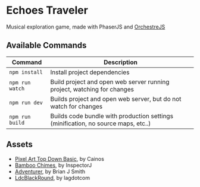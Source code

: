 # Echoes Traveler

Musical exploration game, made with PhaserJS and [OrchestreJS](https://clementrivaille.github.io/orchestre-js/)

## Available Commands

| Command         | Description                                                                       |
| --------------- | --------------------------------------------------------------------------------- |
| `npm install`   | Install project dependencies                                                      |
| `npm run watch` | Build project and open web server running project, watching for changes           |
| `npm run dev`   | Builds project and open web server, but do not watch for changes                  |
| `npm run build` | Builds code bundle with production settings (minification, no source maps, etc..) |

## Assets

* [Pixel Art Top Down Basic](https://cainos.itch.io/pixel-art-top-down-basic), by Cainos
* [Bamboo Chimes](https://freesound.org/people/InspectorJ/sounds/401040/), by InspectorJ
* [Adventurer](http://www.pentacom.jp/pentacom/bitfontmaker2/gallery/?id=195), by Brian J Smith
* [LdcBlackRound](http://www.pentacom.jp/pentacom/bitfontmaker2/gallery/?id=828), by lagdotcom
